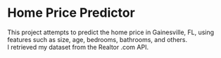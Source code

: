 # Home Price Predictor
This project attempts to predict the home price in Gainesville, FL, using features such as size, age, bedrooms, bathrooms, and others.  
I retrieved my dataset from the Realtor .com API.
